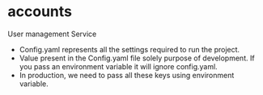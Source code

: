 # accounts
User management Service

- Config.yaml represents all the settings required to run the project.
- Value present in the Config.yaml file solely purpose of development. If you pass an environment variable it will ignore config.yaml.
- In production, we need to pass all these keys using environment variable.